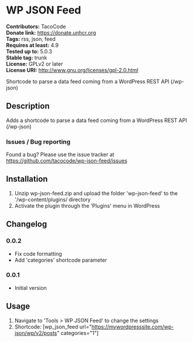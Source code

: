 # WP JSON Feed 
**Contributors:** TacoCode  
**Donate link:** https://donate.unhcr.org  
**Tags:** rss, json, feed  
**Requires at least:** 4.9  
**Tested up to:** 5.0.3  
**Stable tag:** trunk  
**License:** GPLv2 or later  
**License URI:** http://www.gnu.org/licenses/gpl-2.0.html  

Shortcode to parse a data feed coming from a WordPress REST API (/wp-json)

## Description 

Adds a shortcode to parse a data feed coming from a WordPress REST API (/wp-json)

### Issues / Bug reporting 

Found a bug? Please use the issue tracker at <https://github.com/tacocode/wp-json-feed/issues>

## Installation 

1. Unzip wp-json-feed.zip and upload the folder 'wp-json-feed' to the '/wp-content/plugins/ directory
2. Activate the plugin through the 'Plugins' menu in WordPress

## Changelog 

### 0.0.2
* Fix code formatting
* Add 'categories' shortcode parameter

### 0.0.1
* Initial version

## Usage 

1. Navigate to 'Tools > WP JSON Feed' to change the settings
2. Shortcode: [wp_json_feed url="https://mywordpresssite.com/wp-json/wp/v2/posts" categories="1"]
